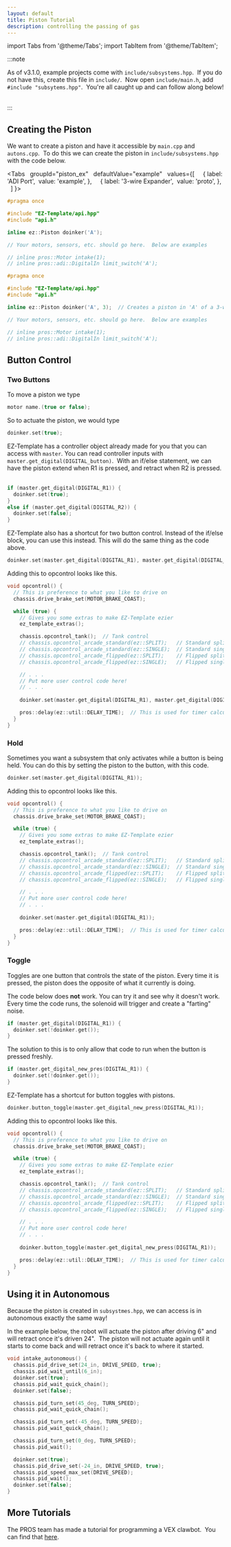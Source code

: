 ```yaml
---
layout: default
title: Piston Tutorial
description: controlling the passing of gas
---
```


import Tabs from '@theme/Tabs';
import TabItem from '@theme/TabItem';

:::note

As of v3.1.0, example projects come with `include/subsystems.hpp`.  If you do not have this, create this file in `include/`.  Now open `include/main.h`, add `#include "subsytems.hpp"`.  You're all caught up and can follow along below!  

:::

## Creating the Piston
We want to create a piston and have it accessible by `main.cpp` and `autons.cpp`.  To do this we can create the piston in `include/subsystems.hpp` with the code below.  



<Tabs
  groupId="piston_ex"
  defaultValue="example"
  values={[
    { label: 'ADI Port',  value: 'example', },
    { label: '3-wire Expander',  value: 'proto', },
  ]
}>

<TabItem value="example">

```cpp
#pragma once

#include "EZ-Template/api.hpp"
#include "api.h"

inline ez::Piston doinker('A');

// Your motors, sensors, etc. should go here.  Below are examples

// inline pros::Motor intake(1);
// inline pros::adi::DigitalIn limit_switch('A');
```
</TabItem>


<TabItem value="proto">

```cpp
#pragma once

#include "EZ-Template/api.hpp"
#include "api.h"

inline ez::Piston doinker('A', 3);  // Creates a piston in 'A' of a 3-wire Expander in port 3

// Your motors, sensors, etc. should go here.  Below are examples

// inline pros::Motor intake(1);
// inline pros::adi::DigitalIn limit_switch('A');
```
</TabItem>
</Tabs>


## Button Control

### Two Buttons
To move a piston we type
```cpp
motor name.(true or false);
```

So to actuate the piston, we would type
```cpp
doinker.set(true);  
```

EZ-Template has a controller object already made for you that you can access with `master`.  You can read controller inputs with `master.get_digital(DIGITAL_button)`.  With an if/else statement, we can have the piston extend when R1 is pressed, and retract when R2 is pressed.  
```cpp
if (master.get_digital(DIGITAL_R1)) {
  doinker.set(true);
} 
else if (master.get_digital(DIGITAL_R2)) {
  doinker.set(false);
} 
```

EZ-Template also has a shortcut for two button control.  Instead of the if/else block, you can use this instead.  This will do the same thing as the code above.  
```cpp
doinker.set(master.get_digital(DIGITAL_R1), master.get_digital(DIGITAL_R2));
```

Adding this to opcontrol looks like this.  
```cpp
void opcontrol() {
  // This is preference to what you like to drive on
  chassis.drive_brake_set(MOTOR_BRAKE_COAST);

  while (true) {
    // Gives you some extras to make EZ-Template ezier
    ez_template_extras();

    chassis.opcontrol_tank();  // Tank control
    // chassis.opcontrol_arcade_standard(ez::SPLIT);   // Standard split arcade
    // chassis.opcontrol_arcade_standard(ez::SINGLE);  // Standard single arcade
    // chassis.opcontrol_arcade_flipped(ez::SPLIT);    // Flipped split arcade
    // chassis.opcontrol_arcade_flipped(ez::SINGLE);   // Flipped single arcade

    // . . .
    // Put more user control code here!
    // . . .
    
    doinker.set(master.get_digital(DIGITAL_R1), master.get_digital(DIGITAL_R2));

    pros::delay(ez::util::DELAY_TIME);  // This is used for timer calculations!  Keep this ez::util::DELAY_TIME
  }
}
```

### Hold
Sometimes you want a subsystem that only activates while a button is being held.  You can do this by setting the piston to the button, with this code.  
```cpp
doinker.set(master.get_digital(DIGITAL_R1));
```

Adding this to opcontrol looks like this.  
```cpp
void opcontrol() {
  // This is preference to what you like to drive on
  chassis.drive_brake_set(MOTOR_BRAKE_COAST);

  while (true) {
    // Gives you some extras to make EZ-Template ezier
    ez_template_extras();

    chassis.opcontrol_tank();  // Tank control
    // chassis.opcontrol_arcade_standard(ez::SPLIT);   // Standard split arcade
    // chassis.opcontrol_arcade_standard(ez::SINGLE);  // Standard single arcade
    // chassis.opcontrol_arcade_flipped(ez::SPLIT);    // Flipped split arcade
    // chassis.opcontrol_arcade_flipped(ez::SINGLE);   // Flipped single arcade

    // . . .
    // Put more user control code here!
    // . . .
    
    doinker.set(master.get_digital(DIGITAL_R1));

    pros::delay(ez::util::DELAY_TIME);  // This is used for timer calculations!  Keep this ez::util::DELAY_TIME
  }
}
```

### Toggle
Toggles are one button that controls the state of the piston.  Every time it is pressed, the piston does the opposite of what it currently is doing.  

The code below does **not** work.  You can try it and see why it doesn't work.  Every time the code runs, the solenoid will trigger and create a "farting" noise.  
```cpp
if (master.get_digital(DIGITAL_R1)) {
  doinker.set(!doinker.get());
} 
```

The solution to this is to only allow that code to run when the button is pressed freshly.  
```cpp
if (master.get_digital_new_pres(DIGITAL_R1)) {
  doinker.set(!doinker.get());
} 
```


EZ-Template has a shortcut for button toggles with pistons.  
```cpp
doinker.button_toggle(master.get_digital_new_press(DIGITAL_R1));
```

Adding this to opcontrol looks like this.  
```cpp
void opcontrol() {
  // This is preference to what you like to drive on
  chassis.drive_brake_set(MOTOR_BRAKE_COAST);

  while (true) {
    // Gives you some extras to make EZ-Template ezier
    ez_template_extras();

    chassis.opcontrol_tank();  // Tank control
    // chassis.opcontrol_arcade_standard(ez::SPLIT);   // Standard split arcade
    // chassis.opcontrol_arcade_standard(ez::SINGLE);  // Standard single arcade
    // chassis.opcontrol_arcade_flipped(ez::SPLIT);    // Flipped split arcade
    // chassis.opcontrol_arcade_flipped(ez::SINGLE);   // Flipped single arcade

    // . . .
    // Put more user control code here!
    // . . .
    
    doinker.button_toggle(master.get_digital_new_press(DIGITAL_R1));

    pros::delay(ez::util::DELAY_TIME);  // This is used for timer calculations!  Keep this ez::util::DELAY_TIME
  }
}
```



## Using it in Autonomous
Because the piston is created in `subsystmes.hpp`, we can access is in autonomous exactly the same way!  

In the example below, the robot will actuate the piston after driving 6" and will retract once it's driven 24".  The piston will not actuate again until it starts to come back and will retract once it's back to where it started.  
```cpp
void intake_autonomous() {
  chassis.pid_drive_set(24_in, DRIVE_SPEED, true);
  chassis.pid_wait_until(6_in);
  doinker.set(true);
  chassis.pid_wait_quick_chain();
  doinker.set(false);

  chassis.pid_turn_set(45_deg, TURN_SPEED);
  chassis.pid_wait_quick_chain();

  chassis.pid_turn_set(-45_deg, TURN_SPEED);
  chassis.pid_wait_quick_chain();

  chassis.pid_turn_set(0_deg, TURN_SPEED);
  chassis.pid_wait();

  doinker.set(true);
  chassis.pid_drive_set(-24_in, DRIVE_SPEED, true);
  chassis.pid_speed_max_set(DRIVE_SPEED);  
  chassis.pid_wait();
  doinker.set(false);
}
```

## More Tutorials
The PROS team has made a tutorial for programming a VEX clawbot.  You can find that [here](https://pros.cs.purdue.edu/v5/tutorials/walkthrough/clawbot.html).